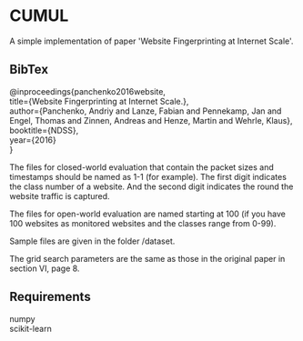 # CUMUL
A simple implementation of paper 'Website Fingerprinting at Internet Scale'.
## BibTex
@inproceedings{panchenko2016website,\
  title={Website Fingerprinting at Internet Scale.},\
  author={Panchenko, Andriy and Lanze, Fabian and Pennekamp, Jan and Engel, Thomas and Zinnen, Andreas and Henze, Martin and Wehrle, Klaus},\
  booktitle={NDSS},\
  year={2016}\
}

The files for closed-world evaluation that contain the packet sizes and timestamps should be named as 1-1 (for example). The first digit indicates the class number of a website. And the second digit indicates the round the website traffic is captured.

The files for open-world evaluation are named starting at 100 (if you have 100 websites as monitored websites and the classes range from 0-99).

Sample files are given in the folder /dataset.

The grid search parameters are the same as those in the original paper in section VI, page 8.


## Requirements
numpy \
scikit-learn

